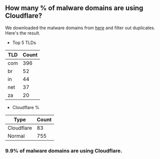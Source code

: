 ## How many % of malware domains are using Cloudflare?


We downloaded the malware domains from [here](https://urlhaus.abuse.ch) and filter out duplicates.
Here's the result.


[//]: # (start replacement)


- Top 5 TLDs

| TLD | Count |
| --- | --- |
| com | 396 |
| br | 52 |
| in | 44 |
| net | 37 |
| za | 20 |


- Cloudflare %

| Type | Count |
| --- | --- |
| Cloudflare | 83 |
| Normal | 755 |


### 9.9% of malware domains are using Cloudflare.